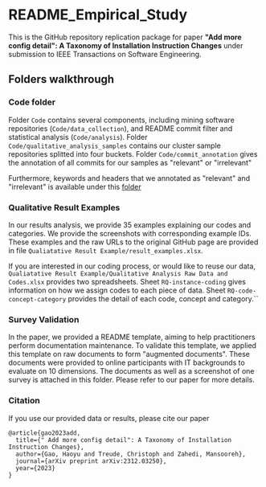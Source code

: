 # README_Empirical_Study

This is the GitHub repository replication package for paper **"Add more config detail": A Taxonomy of Installation Instruction Changes** under submission to IEEE Transactions on Software Engineering.  


## Folders walkthrough
### Code folder
Folder `Code` contains several components, including mining software repositories (`Code/data_collection`), and README commit filter and statistical analysis (`Code/analysis`). Folder `Code/qualitative_analysis_samples` contains our cluster sample repositories splitted into four buckets. Folder `Code/commit_annotation` gives the annotation of all commits for our samples as "relevant" or "irrelevant" 

Furthermore, keywords and headers that we annotated as "relevant" and "irrelevant" is available under this [folder](Code/analysis/annotated_headers)

### Qualitative Result Examples
In our results analysis, we provide 35 examples explaining our codes and categories. We provide the screenshots with corresponding example IDs. These examples and the raw URLs to the original GitHub page are provided in file `Qualiatative Result Example/result_examples.xlsx`. 

If you are interested in our coding process, or would like to reuse our data, `Qualiatative Result Example/Qualitative Analysis Raw Data and Codes.xlsx` provides two spreadsheets. Sheet `RQ-instance-coding` gives information on how we assign codes to each piece of data. Sheet `RQ-code-concept-category` provides the detail of each code, concept and category.``

### Survey Validation
In the paper, we provided a README template, aiming to help practitioners perform documentation maintenance. To validate this template, we applied this template on raw documents to form "augmented documents". These documents were provided to online participants with IT backgrounds to evaluate on 10 dimensions. The documents as well as a screenshot of one survey is attached in this folder. Please refer to our paper for more details.

### Citation
If you use our provided data or results, please cite our paper
```
@article{gao2023add,
  title={" Add more config detail": A Taxonomy of Installation Instruction Changes},
  author={Gao, Haoyu and Treude, Christoph and Zahedi, Mansooreh},
  journal={arXiv preprint arXiv:2312.03250},
  year={2023}
}
```
